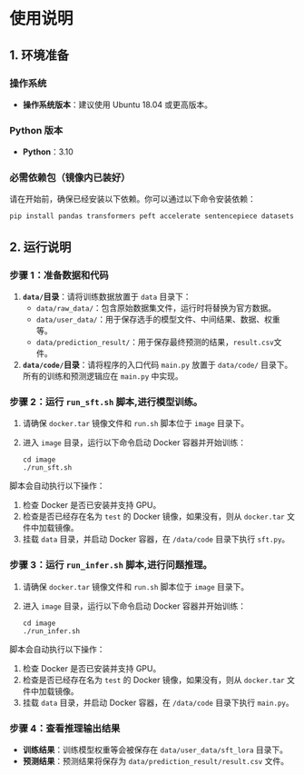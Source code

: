 # 使用说明

## 1. 环境准备

### 操作系统

* **操作系统版本**：建议使用 Ubuntu 18.04 或更高版本。

### Python 版本

* **Python**：3.10 

### 必需依赖包（镜像内已装好）

请在开始前，确保已经安装以下依赖。你可以通过以下命令安装依赖：

```bash
pip install pandas transformers peft accelerate sentencepiece datasets tiktoken openpyxl protobuf einops

```

## 2. 运行说明

### 步骤 1：准备数据和代码

1. **`data/`目录**：请将训练数据放置于 `data` 目录下：
   * `data/raw_data/`：包含原始数据集文件，运行时将替换为官方数据。
   * `data/user_data/`：用于保存选手的模型文件、中间结果、数据、权重等。
   * `data/prediction_result/`：用于保存最终预测的结果，`result.csv`文件。
2. **`data/code/`目录**：请将程序的入口代码 `main.py` 放置于 `data/code/` 目录下。所有的训练和预测逻辑应在 `main.py` 中实现。

### 步骤 2：运行 `run_sft.sh` 脚本,进行模型训练。

1. 请确保 `docker.tar` 镜像文件和 `run.sh` 脚本位于 `image` 目录下。

2. 进入 `image` 目录，运行以下命令启动 Docker 容器并开始训练：

   ```bash复制代码
   cd image
   ./run_sft.sh
   ```

脚本会自动执行以下操作：

1. 检查 Docker 是否已安装并支持 GPU。
2. 检查是否已经存在名为 `test` 的 Docker 镜像，如果没有，则从 `docker.tar` 文件中加载镜像。
3. 挂载 `data` 目录，并启动 Docker 容器，在 `/data/code` 目录下执行 `sft.py`。

### 步骤 3：运行 `run_infer.sh` 脚本,进行问题推理。

1. 请确保 `docker.tar` 镜像文件和 `run.sh` 脚本位于 `image` 目录下。

2. 进入 `image` 目录，运行以下命令启动 Docker 容器并开始训练：

   ```bash复制代码
   cd image
   ./run_infer.sh
   ```

脚本会自动执行以下操作：

1. 检查 Docker 是否已安装并支持 GPU。
2. 检查是否已经存在名为 `test` 的 Docker 镜像，如果没有，则从 `docker.tar` 文件中加载镜像。
3. 挂载 `data` 目录，并启动 Docker 容器，在 `/data/code` 目录下执行 `main.py`。

### 步骤 4：查看推理输出结果

* **训练结果**：训练模型权重等会被保存在 `data/user_data/sft_lora` 目录下。
* **预测结果**：预测结果将保存为 `data/prediction_result/result.csv` 文件。


